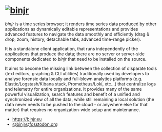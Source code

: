 # [![binjr](https://binjr.eu/assets/images/binjr_readme_title.png)](https://binjr.eu)

_binjr_ is a time series browser; it renders time series data produced by other applications as 
dynamically editable representations and provides advanced features to navigate the data smoothly and efficiently 
(drag & drop, zoom, history, detachable tabs, advanced time-range picker).
 
It is a standalone client application, that runs independently of the applications that produce the data; there are
no server or server-side components dedicated to _binjr_ that need to be installed on the source.   

It aims to become the missing link between the collection of disparate tools (text editors, graphing & CLI utilities) traditionally used by developers to analyse forensic data locally and full-blown analytics platforms (e.g. Elastic/Logstash/Kibana stack, Prometheus/Loki, etc...) that centralize logs and telemetry for entire organizations.
It provides many of the same powerful visualization, search features and benefit of a unified and synchronized view of all the data, while still remaining a local solution (the data never needs to be pushed to the cloud - or anywhere else for that matter) that requires no organization-wide setup and maintenance.

* https://binjr.eu
* [@binjr@fosstodon.org](https://fosstodon.org/@binjr)
